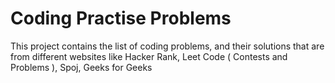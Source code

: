 # Coding Practise Problems

This project contains the list of coding problems, and 
their solutions that are from different websites 
like Hacker Rank, Leet Code ( Contests and Problems ), Spoj, Geeks for Geeks